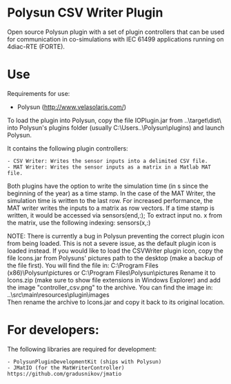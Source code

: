 

# Polysun CSV Writer Plugin
Open source Polysun plugin with a set of plugin controllers that can be used for communication in co-simulations with IEC 61499 applications running on 4diac-RTE (FORTE).


# Use
Requirements for use:

  - Polysun (http://www.velasolaris.com/)

To load the plugin into Polysun, copy the file IOPlugin.jar from ..\target\dist\ into Polysun's plugins folder (usually C:\Users\..\Polysun\plugins\) and launch Polysun.

It contains the following plugin controllers:

	- CSV Writer: Writes the sensor inputs into a delimited CSV file.
	- MAT Writer: Writes the sensor inputs as a matrix in a Matlab MAT file.

Both plugins have the option to write the simulation time (in s since the beginning of the year) as a time stamp. In the case of the MAT Writer, the simulation time is written to the last row.
For increased performance, the MAT writer writes the inputs to a matrix as row vectors. If a time stamp is written, it would be accessed via sensors(end,:);
To extract input no. x from the matrix, use the following indexing: sensors(x,:)

NOTE: There is currently a bug in Polysun preventing the correct plugin icon from being loaded. This is not a severe issue, as the default plugin icon is loaded instead.
If you would like to load the CSVWriter plugin icon, copy the file Icons.jar from Polysuns' pictures path to the desktop (make a backup of the file first).
You will find the file in: C:\Program Files (x86)\Polysun\pictures or C:\Program Files\Polysun\pictures
Rename it to Icons.zip (make sure to show file extensions in Windows Explorer) and add the image "controller_csv.png" to the archive.
You can find the image in: ..\src\main\resources\plugin\images\
Then rename the archive to Icons.jar and copy it back to its original location.


# For developers:
The following libraries are required for development:

	- PolysunPluginDevelopmentKit (ships with Polysun)
	- JMatIO (for the MatWriterController) https://github.com/gradusnikov/jmatio
